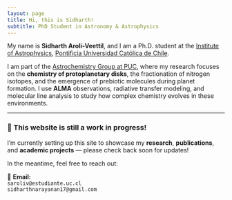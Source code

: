 ```yaml
---
layout: page
title: Hi, this is Sidharth!
subtitle: PhD Student in Astronomy & Astrophysics
---
```


My name is **Sidharth Aroli-Veettil**, and I am a Ph.D. student at the [Institute of Astrophysics](https://astro.uc.cl/), [Pontificia Universidad Católica de Chile](https://www.uc.cl/).

I am part of the [Astrochemistry Group at PUC](https://vvguzman.com/), where my research focuses on the **chemistry of protoplanetary disks**, the fractionation of nitrogen isotopes, and the emergence of prebiotic molecules during planet formation. I use **ALMA** observations, radiative transfer modeling, and molecular line analysis to study how complex chemistry evolves in these environments.

---

### 🧩 This website is still a work in progress!

I’m currently setting up this site to showcase my **research**, **publications**, and **academic projects** — please check back soon for updates!

In the meantime, feel free to reach out:

📧 **Email:**  
`saroliv@estudiante.uc.cl`  
`sidharthnarayanan17@gmail.com`
